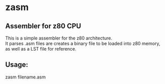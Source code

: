 # zasm

## Assembler for z80 CPU

This is a simple assembler for the z80 architecture.  
It parses .asm files are creates a binary file to be 
loaded into z80 memory, as well as a LST file for reference.

## Usage:

zasm filename.asm <offset> <fill size>



